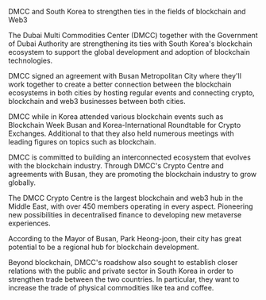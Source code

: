 DMCC and South Korea to strengthen ties in the fields of blockchain and Web3

The Dubai Multi Commodities Center (DMCC) together with the Government of Dubai Authority are strengthening its ties with South Korea's blockchain ecosystem to support the global development and adoption of blockchain technologies. 

DMCC signed an agreement with Busan Metropolitan City where they'll work together to create a better connection between the blockchain ecosystems in both cities by hosting regular events and connecting crypto, blockchain and web3 businesses between both cities.

DMCC while in Korea attended various blockchain events such as Blockchain Week Busan and Korea-International Roundtable for Crypto Exchanges. Additional to that they also held numerous meetings with leading figures on topics such as blockchain.

DMCC is committed to building an interconnected ecosystem that evolves with the blockchain industry. Through DMCC's Crypto Centre and agreements with Busan, they are promoting the blockchain industry to grow globally.

The DMCC Crypto Centre is the largest blockchain and web3 hub in the Middle East, with over 450 members operating in every aspect. Pioneering new possibilities in decentralised finance to developing new metaverse experiences.

According to the Mayor of Busan, Park Heong-joon, their city has great potential to be a regional hub for blockchain development.

Beyond blockchain, DMCC's roadshow also sought to establish closer relations with the public and private sector in South Korea in order to strengthen trade between the two countries. In particular, they want to increase the trade of physical commodities like tea and coffee.

